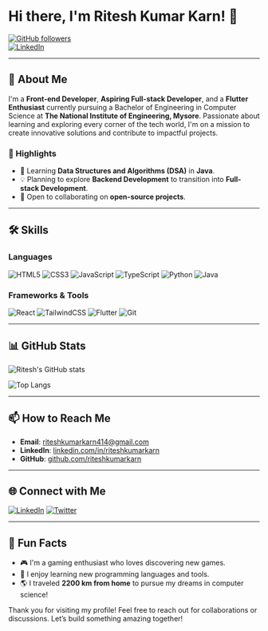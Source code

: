 # Hi there, I'm Ritesh Kumar Karn! 👋

[![GitHub followers](https://img.shields.io/github/followers/riteshkumarkarn?style=social)](https://github.com/riteshkumarkarn)  
[![LinkedIn](https://img.shields.io/badge/LinkedIn-riteshkumarkarn-blue?style=flat-square&logo=linkedin)]([https://www.linkedin.com/in/riteshkumarkarn](https://www.linkedin.com/in/ritesh-kumar-karn-ab90a9247/))

---

## 🚀 About Me

I'm a **Front-end Developer**, **Aspiring Full-stack Developer**, and a **Flutter Enthusiast** currently pursuing a Bachelor of Engineering in Computer Science at **The National Institute of Engineering, Mysore**. Passionate about learning and exploring every corner of the tech world, I'm on a mission to create innovative solutions and contribute to impactful projects.

### 🌟 Highlights
- 🌱 Learning **Data Structures and Algorithms (DSA)** in **Java**.
- 💡 Planning to explore **Backend Development** to transition into **Full-stack Development**.
- 🤝 Open to collaborating on **open-source projects**.

---

## 🛠️ Skills

### Languages
![HTML5](https://img.shields.io/badge/HTML5-%23E34F26.svg?style=flat-square&logo=html5&logoColor=white)  ![CSS3](https://img.shields.io/badge/CSS3-%231572B6.svg?style=flat-square&logo=css3&logoColor=white)  ![JavaScript](https://img.shields.io/badge/JavaScript-%23F7DF1E.svg?style=flat-square&logo=javascript&logoColor=black)  ![TypeScript](https://img.shields.io/badge/TypeScript-%23007ACC.svg?style=flat-square&logo=typescript&logoColor=white)  ![Python](https://img.shields.io/badge/Python-%233776AB.svg?style=flat-square&logo=python&logoColor=white)  ![Java](https://img.shields.io/badge/Java-%23ED8B00.svg?style=flat-square&logo=java&logoColor=white)  

### Frameworks & Tools
![React](https://img.shields.io/badge/React-%2361DAFB.svg?style=flat-square&logo=react&logoColor=black)  ![TailwindCSS](https://img.shields.io/badge/TailwindCSS-%2338B2AC.svg?style=flat-square&logo=tailwind-css&logoColor=white)  ![Flutter](https://img.shields.io/badge/Flutter-%2302569B.svg?style=flat-square&logo=flutter&logoColor=white)  ![Git](https://img.shields.io/badge/Git-%23F05033.svg?style=flat-square&logo=git&logoColor=white)  

---

## 📊 GitHub Stats

![Ritesh's GitHub stats](https://github-readme-stats.vercel.app/api?username=riteshkumarkarn&show_icons=true&theme=radical)  

![Top Langs](https://github-readme-stats.vercel.app/api/top-langs/?username=riteshkumarkarn&layout=compact&theme=radical)  

---

## 📫 How to Reach Me

- **Email**: [riteshkumarkarn414@gmail.com](mailto:riteshkumarkarn414@gmail.com)  
- **LinkedIn**: [linkedin.com/in/riteshkumarkarn](https://www.linkedin.com/in/ritesh-kumar-karn-ab90a9247/)  
- **GitHub**: [github.com/riteshkumarkarn](https://github.com/riteshkumarkarn)  

---

## 🌐 Connect with Me

[![LinkedIn](https://img.shields.io/badge/LinkedIn-%230077B5.svg?style=flat-square&logo=linkedin&logoColor=white)](https://www.linkedin.com/in/ritesh-kumar-karn-ab90a9247/) [![Twitter](https://img.shields.io/badge/Twitter-%231DA1F2.svg?style=flat-square&logo=twitter&logoColor=white)](https://twitter.com/riteshkarn)  

---

## 🌱 Fun Facts

- 🎮 I'm a gaming enthusiast who loves discovering new games.  
- 📘 I enjoy learning new programming languages and tools.  
- 🌎 I traveled **2200 km from home** to pursue my dreams in computer science!  

Thank you for visiting my profile! Feel free to reach out for collaborations or discussions. Let’s build something amazing together!
